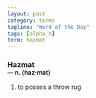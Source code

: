 ```yaml
---
layout: post
category: terms
tagline: "Word of the Day"
tags: [alpha_h]
term: hazmat
---
```


<h3>Hazmat<br/> <small>&mdash; n. (haz<span>&middot;</span>mat)</small></h3>
<p><ol><li>to posses a throw rug</li>
</ol></p>
